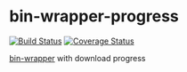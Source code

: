 # bin-wrapper-progress
[![Build Status](https://travis-ci.org/AkashaProject/bin-wrapper-progress.svg?branch=master)](https://travis-ci.org/AkashaProject/bin-wrapper-progress)
[![Coverage Status](https://coveralls.io/repos/github/AkashaProject/bin-wrapper-progress/badge.svg?branch=master)](https://coveralls.io/github/AkashaProject/bin-wrapper-progress?branch=master)

[bin-wrapper](https://github.com/kevva/bin-wrapper) with download progress